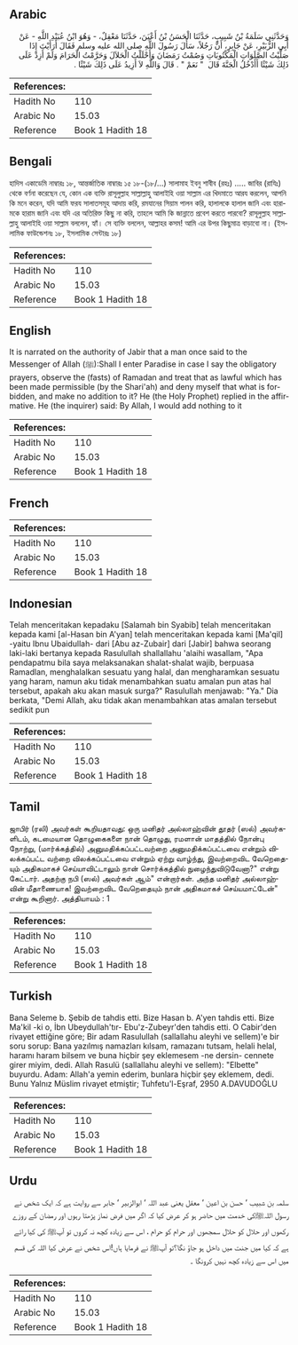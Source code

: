 ## Arabic


<div dir="rtl" lang="ar" style={{fontSize:'larger',backgroundColor:'#f8f9fa',padding:20}}>
وَحَدَّثَنِي سَلَمَةُ بْنُ شَبِيبٍ، حَدَّثَنَا الْحَسَنُ بْنُ أَعْيَنَ، حَدَّثَنَا مَعْقِلٌ، - وَهُوَ ابْنُ عُبَيْدِ اللَّهِ - عَنْ أَبِي الزُّبَيْرِ، عَنْ جَابِرٍ، أَنَّ رَجُلاً، سَأَلَ رَسُولَ اللَّهِ صلى الله عليه وسلم فَقَالَ أَرَأَيْتَ إِذَا صَلَّيْتُ الصَّلَوَاتِ الْمَكْتُوبَاتِ وَصُمْتُ رَمَضَانَ وَأَحْلَلْتُ الْحَلاَلَ وَحَرَّمْتُ الْحَرَامَ وَلَمْ أَزِدْ عَلَى ذَلِكَ شَيْئًا أَأَدْخُلُ الْجَنَّةَ قَالَ ‏ "‏ نَعَمْ ‏"‏ ‏.‏ قَالَ وَاللَّهِ لاَ أَزِيدُ عَلَى ذَلِكَ شَيْئًا ‏.‏
</div>
<div style={{backgroundColor:'#f8f9fa',padding:20, marginBottom: 10}}><table> <thead> <tr> <th>References:</th> <th></th> </tr> </thead> <tbody><tr><td>Hadith No</td><td>110</td></tr><tr><td>Arabic No</td><td>15.03</td></tr><tr><td>Reference</td><td>Book 1 Hadith 18</td></tr></tbody></table></div>

## Bengali


<div dir="ltr" lang="bn" style={{fontSize:'larger',backgroundColor:'#f8f9fa',padding:20}}>
হাদিস একাডেমি নাম্বারঃ ১৮, আন্তর্জাতিক নাম্বারঃ ১৫ ১৮-(১৮/...) সালামাহ ইবনু শাবীব (রহঃ) ..... জাবির (রাযিঃ) থেকে বর্ণনা করেছেন যে, কোন এক ব্যক্তি রাসূলুল্লাহ সাল্লাল্লাহু আলাইহি ওয়া সাল্লাম এর খিদমাতে আরয করলেন, আপনি কি মনে করেন, যদি আমি ফরয সালাতসমূহ আদায় করি, রমযানের সিয়াম পালন করি, হালালকে হালাল জানি এবং হারামকে হারাম জানি এবং যদি এর অতিরিক্ত কিছু না করি, তাহলে আমি কি জান্নাতে প্রবেশ করতে পারবো? রাসূলুল্লাহ সাল্লাল্লাহু আলাইহি ওয়া সাল্লাম বললেন, হ্যাঁ। সে ব্যক্তি বললেন, আল্লাহর কসম! আমি এর উপর কিছুমাত্র বাড়াবো না। (ইসলামিক ফাউন্ডেশনঃ ১৮, ইসলামিক সেন্টারঃ ১৮)
</div>
<div style={{backgroundColor:'#f8f9fa',padding:20, marginBottom: 10}}><table> <thead> <tr> <th>References:</th> <th></th> </tr> </thead> <tbody><tr><td>Hadith No</td><td>110</td></tr><tr><td>Arabic No</td><td>15.03</td></tr><tr><td>Reference</td><td>Book 1 Hadith 18</td></tr></tbody></table></div>

## English


<div dir="ltr" lang="en" style={{fontSize:'larger',backgroundColor:'#f8f9fa',padding:20}}>
It is narrated on the authority of Jabir that a man once said to the Messenger of Allah (ﷺ):Shall I enter Paradise in case I say the obligatory prayers, observe the (fasts) of Ramadan and treat that as lawful which has been made permissible (by the Shari'ah) and deny myself that what is forbidden, and make no addition to it? He (the Holy Prophet) replied in the affirmative. He (the inquirer) said: By Allah, I would add nothing to it
</div>
<div style={{backgroundColor:'#f8f9fa',padding:20, marginBottom: 10}}><table> <thead> <tr> <th>References:</th> <th></th> </tr> </thead> <tbody><tr><td>Hadith No</td><td>110</td></tr><tr><td>Arabic No</td><td>15.03</td></tr><tr><td>Reference</td><td>Book 1 Hadith 18</td></tr></tbody></table></div>

## French


<div dir="ltr" lang="fr" style={{fontSize:'larger',backgroundColor:'#f8f9fa',padding:20}}>

</div>
<div style={{backgroundColor:'#f8f9fa',padding:20, marginBottom: 10}}><table> <thead> <tr> <th>References:</th> <th></th> </tr> </thead> <tbody><tr><td>Hadith No</td><td>110</td></tr><tr><td>Arabic No</td><td>15.03</td></tr><tr><td>Reference</td><td>Book 1 Hadith 18</td></tr></tbody></table></div>

## Indonesian


<div dir="ltr" lang="id" style={{fontSize:'larger',backgroundColor:'#f8f9fa',padding:20}}>
Telah menceritakan kepadaku [Salamah bin Syabib] telah menceritakan kepada kami [al-Hasan bin A'yan] telah menceritakan kepada kami [Ma'qil] -yaitu Ibnu Ubaidullah- dari [Abu az-Zubair] dari [Jabir] bahwa seorang laki-laki bertanya kepada Rasulullah shallallahu 'alaihi wasallam, "Apa pendapatmu bila saya melaksanakan shalat-shalat wajib, berpuasa Ramadlan, menghalalkan sesuatu yang halal, dan mengharamkan sesuatu yang haram, namun aku tidak menambahkan suatu amalan pun atas hal tersebut, apakah aku akan masuk surga?" Rasulullah menjawab: "Ya." Dia berkata, "Demi Allah, aku tidak akan menambahkan atas amalan tersebut sedikit pun
</div>
<div style={{backgroundColor:'#f8f9fa',padding:20, marginBottom: 10}}><table> <thead> <tr> <th>References:</th> <th></th> </tr> </thead> <tbody><tr><td>Hadith No</td><td>110</td></tr><tr><td>Arabic No</td><td>15.03</td></tr><tr><td>Reference</td><td>Book 1 Hadith 18</td></tr></tbody></table></div>

## Tamil


<div dir="ltr" lang="ta" style={{fontSize:'larger',backgroundColor:'#f8f9fa',padding:20}}>
ஜாபிர் (ரலி) அவர்கள் கூறியதாவது: ஒரு மனிதர் அல்லாஹ்வின் தூதர் (ஸல்) அவர்களிடம், கடமையான தொழுகைகளை நான் தொழுது, ரமளான் மாதத்தில் நோன்பு நோற்று, (மார்க்கத்தில்) அனுமதிக்கப்பட்டவற்றை அனுமதிக்கப்பட்டவை என்றும் விலக்கப்பட்ட வற்றை விலக்கப்பட்டவை என்றும் ஏற்று வாழ்ந்து, இவற்றைவிட வேறெதையும் அதிகமாகச் செய்யாவிட்டாலும் நான் சொர்க்கத்தில் நுழைந்துவிடுவேனா?" என்று கேட்டார். அதற்கு நபி (ஸல்) அவர்கள் ஆம்" என்றார்கள். அந்த மனிதர் அல்லாஹ்வின் மீதாணையாக! இவற்றைவிட வேறெதையும் நான் அதிகமாகச் செய்யமாட்டேன்" என்று கூறினார். அத்தியாயம் : 1
</div>
<div style={{backgroundColor:'#f8f9fa',padding:20, marginBottom: 10}}><table> <thead> <tr> <th>References:</th> <th></th> </tr> </thead> <tbody><tr><td>Hadith No</td><td>110</td></tr><tr><td>Arabic No</td><td>15.03</td></tr><tr><td>Reference</td><td>Book 1 Hadith 18</td></tr></tbody></table></div>

## Turkish


<div dir="ltr" lang="tr" style={{fontSize:'larger',backgroundColor:'#f8f9fa',padding:20}}>
Bana Seleme b. Şebib de tahdis etti. Bize Hasan b. A'yen tahdis etti. Bize Ma'kil -ki o, İbn Ubeydullah'tır- Ebu'z-Zubeyr'den tahdis etti. O Cabir'den rivayet ettiğine göre; Bir adam Rasulullah (sallallahu aleyhi ve sellem)'e bir soru sorup: Bana yazılmış namazları kılsam, ramazanı tutsam, helali helal, haramı haram bilsem ve buna hiçbir şey eklemesem -ne dersin- cennete girer miyim, dedi. Allah Rasulü (sallallahu aleyhi ve sellem): "Elbette" buyurdu. Adam: Allah'a yemin ederim, bunlara hiçbir şey eklemem, dedi. Bunu Yalnız Müslim rivayet etmiştir; Tuhfetu'l-Eşraf, 2950 A.DAVUDOĞLU
</div>
<div style={{backgroundColor:'#f8f9fa',padding:20, marginBottom: 10}}><table> <thead> <tr> <th>References:</th> <th></th> </tr> </thead> <tbody><tr><td>Hadith No</td><td>110</td></tr><tr><td>Arabic No</td><td>15.03</td></tr><tr><td>Reference</td><td>Book 1 Hadith 18</td></tr></tbody></table></div>

## Urdu


<div dir="rtl" lang="ur" style={{fontSize:'larger',backgroundColor:'#f8f9fa',padding:20}}>
سلمہ بن شبیب ‘ حسن بن اعین ‘ معقل یعنی عبد اللہ ‘ ابوالزبیر ‘ جابر سے روایت ہے کہ ایک شخص نے رسول اللہﷺکی خدمت میں حاضر ہو کر عرض کیا کہ اگر میں فرض نماز پڑھتا رہوں اور ‌رمضان ‌كے ‌روزے ‌ركھوں ‌اور حلال کو حلال سمجھوں ‌اور ‌حرام ‌كو ‌حرام ‌، ‌اس ‌سے ‌زیادہ ‌كچھ ‌نہ ‌كروں تو آپﷺ کی کیا رائے ہے کہ کیا میں جنت میں داخل ہو جاؤ نگا؟تو آپﷺ نے فرمایا ہاں!اس شخص نے عرض کیا اللہ کی قسم میں اس سے زیادہ کچھ نہیں کرونگا ۔
</div>
<div style={{backgroundColor:'#f8f9fa',padding:20, marginBottom: 10}}><table> <thead> <tr> <th>References:</th> <th></th> </tr> </thead> <tbody><tr><td>Hadith No</td><td>110</td></tr><tr><td>Arabic No</td><td>15.03</td></tr><tr><td>Reference</td><td>Book 1 Hadith 18</td></tr></tbody></table></div>